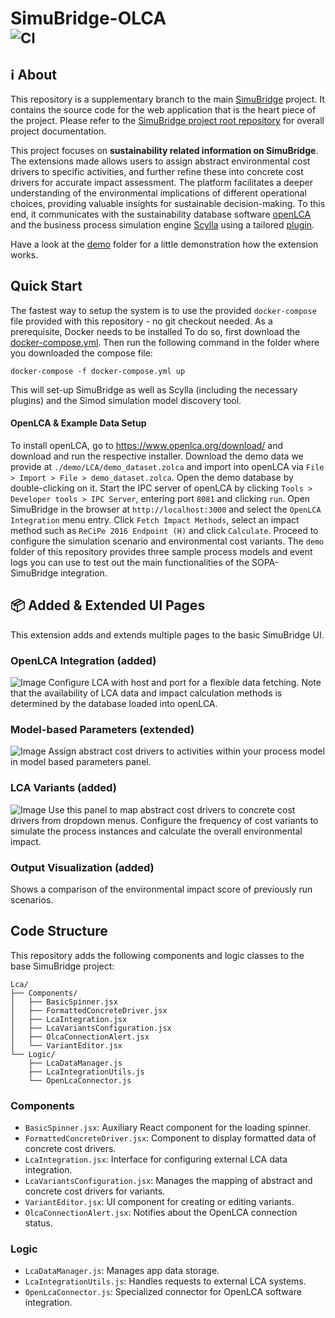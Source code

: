 # SimuBridge-OLCA <br><sub>![CI](https://github.com/INSM-TUM/SimuBridge--Main/actions/workflows/CI.yml/badge.svg)</sub>

## :information_source: About
This repository is a supplementary branch to the main [SimuBridge](https://github.com/INSM-TUM/SimuBridge) project. It contains the source code for the web application that is the heart piece of the project. Please refer to the [SimuBridge project root repository](https://github.com/INSM-TUM/SimuBridge) for overall project documentation.

This project focuses on **sustainability related information on SimuBridge**. The extensions made allows users to assign abstract environmental cost drivers to specific activities, and further refine these into concrete cost drivers for accurate impact assessment. The platform facilitates a deeper understanding of the environmental implications of different operational choices, providing valuable insights for sustainable decision-making. 
To this end, it communicates with the sustainability database software [openLCA](https://www.openlca.org/) and the business process simulation engine [Scylla](https://github.com/bptlab/scylla) using a tailored [plugin](https://github.com/INSM-TUM/Scylla-Plugin--SOPA).

Have a look at the [demo](./demo) folder for a little demonstration how the extension works.

## Quick Start
The fastest way to setup the system is to use the provided `docker-compose` file provided with this repository - no git checkout needed. As a prerequisite, Docker needs to be installed
To do so, first download  the <a href="./docker-compose.yml" download> docker-compose.yml</a>.
Then run the following command in the folder where you downloaded the compose file:
``` posh
docker-compose -f docker-compose.yml up
```
This will set-up SimuBridge as well as Scylla (including the necessary plugins) and the Simod simulation model discovery tool.


#### OpenLCA & Example Data Setup
To install openLCA, go to https://www.openlca.org/download/ and download and run the respective installer.
Download the demo data we provide at `./demo/LCA/demo_dataset.zolca` and import into openLCA via `File > Import > File > demo_dataset.zolca`. Open the demo database by double-clicking on it. Start the IPC server of openLCA by clicking `Tools > Developer tools > IPC Server`, entering port `8081` and clicking `run`. Open SimuBridge in the browser at `http://localhost:3000` and select the `OpenLCA Integration` menu entry. Click `Fetch Impact Methods`, select an impact method such as `ReCiPe 2016 Endpoint (H)` and click `Calculate`. Proceed to configure the simulation scenario and environmental cost variants. The `demo` folder of this repository provides three sample process models and event logs you can use to test out the main functionalities of the SOPA-SimuBridge integration.


## 📦️ Added & Extended UI Pages
This extension adds and extends multiple pages to the basic SimuBridge UI.

### OpenLCA Integration (added)
![Image](https://github.com/INSM-TUM-Teaching/SImuBridge-OLCA/assets/92756562/ea167f10-663d-4ea9-8df3-7ece260c61c7)
Configure LCA with host and port for a flexible data fetching. Note that the availability of LCA data and impact calculation methods is determined by the database loaded into openLCA.

### Model-based Parameters (extended)
![Image](https://github.com/INSM-TUM-Teaching/SImuBridge-OLCA/assets/92756562/8f63b277-1926-44e3-b5f0-0545cf485d22)
Assign abstract cost drivers to activities within your process model in model based parameters panel.

### LCA Variants (added)
![Image](https://github.com/INSM-TUM-Teaching/SImuBridge-OLCA/assets/92756562/c4c45554-4587-4fc5-8bcc-b1eb9a0ce834)
Use this panel to map abstract cost drivers to concrete cost drivers from dropdown menus.
Configure the frequency of cost variants to simulate the process instances and calculate the overall environmental impact.

### Output Visualization (added)
Shows a comparison of the environmental impact score of previously run scenarios.


##  Code Structure 
This repository adds the following components and logic classes to the base SimuBridge project:

```
Lca/  
├── Components/  
│   ├── BasicSpinner.jsx  
│   ├── FormattedConcreteDriver.jsx  
│   ├── LcaIntegration.jsx  
│   ├── LcaVariantsConfiguration.jsx  
│   ├── OlcaConnectionAlert.jsx  
│   └── VariantEditor.jsx  
└── Logic/  
    ├── LcaDataManager.js  
    ├── LcaIntegrationUtils.js  
    └── OpenLcaConnector.js
```
  
### Components
- `BasicSpinner.jsx`: Auxiliary React component for the loading spinner.
- `FormattedConcreteDriver.jsx`: Component to display formatted data of concrete cost drivers.
- `LcaIntegration.jsx`: Interface for configuring external LCA data integration.
- `LcaVariantsConfiguration.jsx`: Manages the mapping of abstract and concrete cost drivers for variants.
- `VariantEditor.jsx`: UI component for creating or editing variants.
- `OlcaConnectionAlert.jsx`: Notifies about the OpenLCA connection status.

### Logic
- `LcaDataManager.js`: Manages app data storage.
- `LcaIntegrationUtils.js`: Handles requests to external LCA systems.
- `OpenLcaConnector.js`: Specialized connector for OpenLCA software integration.



